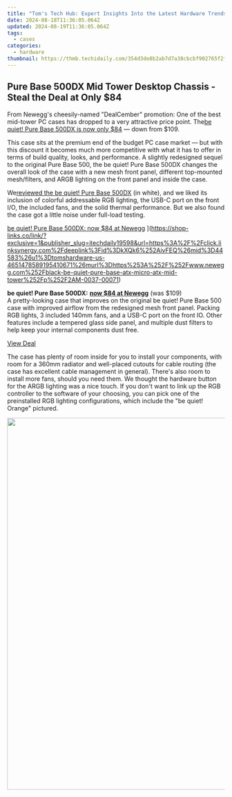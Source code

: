 ```yaml
---
title: "Tom's Tech Hub: Expert Insights Into the Latest Hardware Trends"
date: 2024-08-18T11:36:05.064Z
updated: 2024-08-19T11:36:05.064Z
tags:
  - cases
categories:
  - hardware
thumbnail: https://thmb.techidaily.com/354d3de8b2ab7d7a38cbcbf902765f2fb1bfbf3c885557e06e23ea74d7f6110b.jpg
---
```


## Pure Base 500DX Mid Tower Desktop Chassis - Steal the Deal at Only $84

From Newegg's cheesily-named "DealCember" promotion: One of the best mid-tower PC cases has dropped to a very attractive price point. The[be quiet! Pure Base 500DX is now only $84](https://shop-links.co/link/?exclusive=1&publisher_slug=itechdaily19598&url=https%3A%2F%2Fclick.linksynergy.com%2Fdeeplink%3Fid%3DkXQk6%252AivFEQ%26mid%3D44583%26u1%3Dtomshardware-us-1891229381448961900%26murl%3Dhttps%253A%252F%252Fwww.newegg.com%252Fblack-be-quiet-pure-base-atx-micro-atx-mid-tower%252Fp%252F2AM-0037-00071) — down from $109\.

 This case sits at the premium end of the budget PC case market — but with this discount it becomes much more competitive with what it has to offer in terms of build quality, looks, and performance. A slightly redesigned sequel to the original Pure Base 500, the be quiet! Pure Base 500DX changes the overall look of the case with a new mesh front panel, different top-mounted mesh/filters, and ARGB lighting on the front panel and inside the case.

 We[reviewed the be quiet! Pure Base 500DX](https://tools.techidaily.com) (in white), and we liked its inclusion of colorful addressable RGB lighting, the USB-C port on the front I/O, the included fans, and the solid thermal performance. But we also found the case got a little noise under full-load testing.

[be quiet! Pure Base 500DX: now $84 at Newegg](https://cdn.mos.cms.futurecdn.net/dR2fCegLx6Gm3Hk4qut4A5-200-100.png "be quiet! Pure Base 500DX: now $84 at Newegg") ](https://shop-links.co/link/?exclusive=1&publisher_slug=itechdaily19598&url=https%3A%2F%2Fclick.linksynergy.com%2Fdeeplink%3Fid%3DkXQk6%252AivFEQ%26mid%3D44583%26u1%3Dtomshardware-us-4651478589195410671%26murl%3Dhttps%253A%252F%252Fwww.newegg.com%252Fblack-be-quiet-pure-base-atx-micro-atx-mid-tower%252Fp%252F2AM-0037-00071)

**be quiet! Pure Base 500DX:** [**now $84 at Newegg**](https://shop-links.co/link/?exclusive=1&publisher_slug=itechdaily19598&url=https%3A%2F%2Fclick.linksynergy.com%2Fdeeplink%3Fid%3DkXQk6%252AivFEQ%26mid%3D44583%26u1%3Dtomshardware-us-1397430558110179915%26murl%3Dhttps%253A%252F%252Fwww.newegg.com%252Fblack-be-quiet-pure-base-atx-micro-atx-mid-tower%252Fp%252F2AM-0037-00071) (was $109)  
 A pretty-looking case that improves on the original be quiet! Pure Base 500 case with improved airflow from the redesigned mesh front panel. Packing RGB lights, 3 included 140mm fans, and a USB-C port on the front IO. Other features include a tempered glass side panel, and multiple dust filters to help keep your internal components dust free.

[View Deal](https://shop-links.co/link/?exclusive=1&publisher_slug=itechdaily19598&url=https%3A%2F%2Fclick.linksynergy.com%2Fdeeplink%3Fid%3DkXQk6%252AivFEQ%26mid%3D44583%26u1%3Dtomshardware-us-4651478589195410671%26murl%3Dhttps%253A%252F%252Fwww.newegg.com%252Fblack-be-quiet-pure-base-atx-micro-atx-mid-tower%252Fp%252F2AM-0037-00071)

 The case has plenty of room inside for you to install your components, with room for a 360mm radiator and well-placed cutouts for cable routing (the case has excellent cable management in general). There's also room to install more fans, should you need them. We thought the hardware button for the ARGB lighting was a nice touch. If you don't want to link up the RGB controller to the software of your choosing, you can pick one of the preinstalled RGB lighting configurations, which include the "be quiet! Orange" pictured.

<ins class="adsbygoogle"
     style="display:block"
     data-ad-format="autorelaxed"
     data-ad-client="ca-pub-7571918770474297"
     data-ad-slot="1223367746"></ins>



<ins class="adsbygoogle"
     style="display:block"
     data-ad-client="ca-pub-7571918770474297"
     data-ad-slot="8358498916"
     data-ad-format="auto"
     data-full-width-responsive="true"></ins>



<!-- affiliate ads begin -->
<a href="https://propmoneyinc.pxf.io/c/5597632/1803116/14559" target="_top" id="1803116"><img src="//a.impactradius-go.com/display-ad/14559-1803116" border="0" alt="" width="859" height="859"/></a><img height="0" width="0" src="https://imp.pxf.io/i/5597632/1803116/14559" style="position:absolute;visibility:hidden;" border="0" />
<!-- affiliate ads end -->
